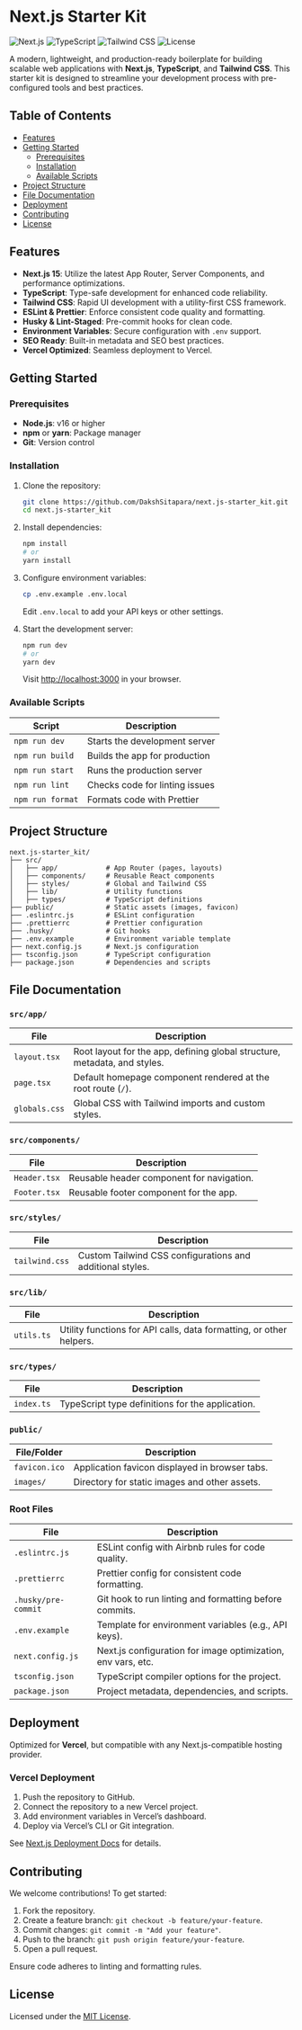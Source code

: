 # Next.js Starter Kit

![Next.js](https://img.shields.io/badge/Next.js-15.x-000000.svg?style=flat-square&logo=next.js)
![TypeScript](https://img.shields.io/badge/TypeScript-5.x-3178C6.svg?style=flat-square&logo=typescript)
![Tailwind CSS](https://img.shields.io/badge/Tailwind_CSS-3.x-38B2AC.svg?style=flat-square&logo=tailwind-css)
![License](https://img.shields.io/badge/License-MIT-blue.svg?style=flat-square)

A modern, lightweight, and production-ready boilerplate for building scalable web applications with **Next.js**, **TypeScript**, and **Tailwind CSS**. This starter kit is designed to streamline your development process with pre-configured tools and best practices.

## Table of Contents

- [Features](#features)
- [Getting Started](#getting-started)
  - [Prerequisites](#prerequisites)
  - [Installation](#installation)
  - [Available Scripts](#available-scripts)
- [Project Structure](#project-structure)
- [File Documentation](#file-documentation)
- [Deployment](#deployment)
- [Contributing](#contributing)
- [License](#license)

## Features

- **Next.js 15**: Utilize the latest App Router, Server Components, and performance optimizations.
- **TypeScript**: Type-safe development for enhanced code reliability.
- **Tailwind CSS**: Rapid UI development with a utility-first CSS framework.
- **ESLint & Prettier**: Enforce consistent code quality and formatting.
- **Husky & Lint-Staged**: Pre-commit hooks for clean code.
- **Environment Variables**: Secure configuration with `.env` support.
- **SEO Ready**: Built-in metadata and SEO best practices.
- **Vercel Optimized**: Seamless deployment to Vercel.

## Getting Started

### Prerequisites

- **Node.js**: v16 or higher
- **npm** or **yarn**: Package manager
- **Git**: Version control

### Installation

1. Clone the repository:
   ```bash
   git clone https://github.com/DakshSitapara/next.js-starter_kit.git
   cd next.js-starter_kit
   ```

2. Install dependencies:
   ```bash
   npm install
   # or
   yarn install
   ```

3. Configure environment variables:
   ```bash
   cp .env.example .env.local
   ```
   Edit `.env.local` to add your API keys or other settings.

4. Start the development server:
   ```bash
   npm run dev
   # or
   yarn dev
   ```
   Visit [http://localhost:3000](http://localhost:3000) in your browser.

### Available Scripts

| Script          | Description                              |
|-----------------|------------------------------------------|
| `npm run dev`   | Starts the development server            |
| `npm run build` | Builds the app for production            |
| `npm run start` | Runs the production server               |
| `npm run lint`  | Checks code for linting issues           |
| `npm run format`| Formats code with Prettier               |

## Project Structure

```plaintext
next.js-starter_kit/
├── src/
│   ├── app/            # App Router (pages, layouts)
│   ├── components/     # Reusable React components
│   ├── styles/         # Global and Tailwind CSS
│   ├── lib/            # Utility functions
│   ├── types/          # TypeScript definitions
├── public/             # Static assets (images, favicon)
├── .eslintrc.js        # ESLint configuration
├── .prettierrc         # Prettier configuration
├── .husky/             # Git hooks
├── .env.example        # Environment variable template
├── next.config.js      # Next.js configuration
├── tsconfig.json       # TypeScript configuration
├── package.json        # Dependencies and scripts
```

## File Documentation

### `src/app/`

| File            | Description                                                                 |
|-----------------|-----------------------------------------------------------------------------|
| `layout.tsx`    | Root layout for the app, defining global structure, metadata, and styles.   |
| `page.tsx`      | Default homepage component rendered at the root route (`/`).                |
| `globals.css`   | Global CSS with Tailwind imports and custom styles.                         |

### `src/components/`

| File            | Description                                                                 |
|-----------------|-----------------------------------------------------------------------------|
| `Header.tsx`    | Reusable header component for navigation.                                   |
| `Footer.tsx`    | Reusable footer component for the app.                                      |

### `src/styles/`

| File            | Description                                                                 |
|-----------------|-----------------------------------------------------------------------------|
| `tailwind.css`  | Custom Tailwind CSS configurations and additional styles.                   |

### `src/lib/`

| File            | Description                                                                 |
|-----------------|-----------------------------------------------------------------------------|
| `utils.ts`      | Utility functions for API calls, data formatting, or other helpers.         |

### `src/types/`

| File            | Description                                                                 |
|-----------------|-----------------------------------------------------------------------------|
| `index.ts`      | TypeScript type definitions for the application.                            |

### `public/`

| File/Folder     | Description                                                                 |
|-----------------|-----------------------------------------------------------------------------|
| `favicon.ico`   | Application favicon displayed in browser tabs.                              |
| `images/`       | Directory for static images and other assets.                               |

### Root Files

| File              | Description                                                                 |
|-------------------|-----------------------------------------------------------------------------|
| `.eslintrc.js`    | ESLint config with Airbnb rules for code quality.                           |
| `.prettierrc`     | Prettier config for consistent code formatting.                             |
| `.husky/pre-commit` | Git hook to run linting and formatting before commits.                     |
| `.env.example`    | Template for environment variables (e.g., API keys).                        |
| `next.config.js`  | Next.js configuration for image optimization, env vars, etc.                |
| `tsconfig.json`   | TypeScript compiler options for the project.                                |
| `package.json`    | Project metadata, dependencies, and scripts.                                |

## Deployment

Optimized for **Vercel**, but compatible with any Next.js-compatible hosting provider.

### Vercel Deployment

1. Push the repository to GitHub.
2. Connect the repository to a new Vercel project.
3. Add environment variables in Vercel’s dashboard.
4. Deploy via Vercel’s CLI or Git integration.

See [Next.js Deployment Docs](https://nextjs.org/docs/deployment) for details.

## Contributing

We welcome contributions! To get started:

1. Fork the repository.
2. Create a feature branch: `git checkout -b feature/your-feature`.
3. Commit changes: `git commit -m "Add your feature"`.
4. Push to the branch: `git push origin feature/your-feature`.
5. Open a pull request.

Ensure code adheres to linting and formatting rules.

## License

Licensed under the [MIT License](LICENSE).